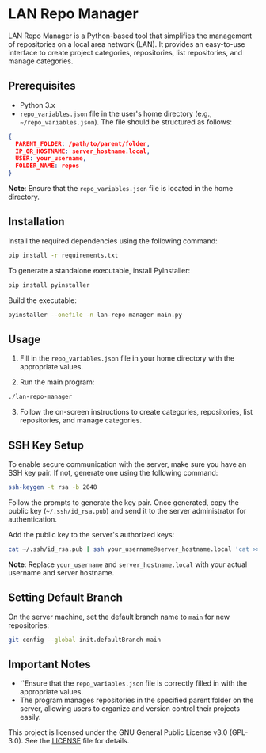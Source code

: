 # LAN Repo Manager

LAN Repo Manager is a Python-based tool that simplifies the management of repositories on a local area network (LAN). It provides an easy-to-use interface to create project categories, repositories, list repositories, and manage categories.

## Prerequisites

- Python 3.x
- `repo_variables.json` file in the user's home directory (e.g., `~/repo_variables.json`). The file should be structured as follows:

```json
{
  PARENT_FOLDER: /path/to/parent/folder,
  IP_OR_HOSTNAME: server_hostname.local,
  USER: your_username,
  FOLDER_NAME: repos
}
```

**Note**: Ensure that the `repo_variables.json` file is located in the home directory.

## Installation

Install the required dependencies using the following command:

```bash
pip install -r requirements.txt
```

To generate a standalone executable, install PyInstaller:

```bash
pip install pyinstaller
```

Build the executable:

```bash
pyinstaller --onefile -n lan-repo-manager main.py
```

## Usage

1. Fill in the `repo_variables.json` file in your home directory with the appropriate values.

2. Run the main program:

```bash
./lan-repo-manager
```

3. Follow the on-screen instructions to create categories, repositories, list repositories, and manage categories.

## SSH Key Setup

To enable secure communication with the server, make sure you have an SSH key pair. If not, generate one using the following command:

```bash
ssh-keygen -t rsa -b 2048
```

Follow the prompts to generate the key pair. Once generated, copy the public key (`~/.ssh/id_rsa.pub`) and send it to the server administrator for authentication.

Add the public key to the server's authorized keys:

```bash
cat ~/.ssh/id_rsa.pub | ssh your_username@server_hostname.local 'cat >> ~/.ssh/authorized_keys'
```

**Note**: Replace `your_username` and `server_hostname.local` with your actual username and server hostname.

## Setting Default Branch

On the server machine, set the default branch name to `main` for new repositories:

```bash
git config --global init.defaultBranch main
```

## Important Notes

- ``Ensure that the `repo_variables.json` file is correctly filled in with the appropriate values.
- The program manages repositories in the specified parent folder on the server, allowing users to organize and version control their projects easily.

This project is licensed under the GNU General Public License v3.0 (GPL-3.0). See the [LICENSE](LICENSE) file for details.
